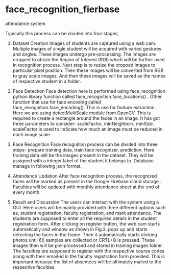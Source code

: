 # face_recognition_fierbase
attendance system

Typically this process can be divided into four stages,

1. Dataset Creation
Images of students are captured using a web cam. Multiple images of single student will be acquired with varied gestures and angles. These images undergo pre-processing. The images  are cropped  to obtain  the  Region of  Interest (ROI) which will be further used in recognition process. Next step is
to resize the cropped images to particular pixel position. Then these  images will be converted  from  RGB to gray scale images. And then these images will be saved as the names of respective student in a folder.


2. Face Detection
Face detection here is performed using face_recognition python library function called face_recognition.face_locations() .
Other function that use for face encoding called face_recognition.face_encoding(). This is use for  feature extraction. 
Here we are using detectMultiScale module from OpenCV. This is required to create a rectangle around  the faces  in an image. 
It has got three  parameters to  consider-  scaleFactor, minNeighbors, minSize. scaleFactor  is used to indicate how much an image must be reduced in each image scale.


3. Face Recognition
Face recognition process can  be divided  into three steps- prepare training  data, train face recognizer, prediction.  Here training data will  be the images 
present in the dataset. They will be assigned with a integer label of the student it belongs to. Database manage in following json format.

4. Attendance Updation
After face recognition process, the recognized faces will be marked  as  present  in  the  Google Firebase cloud storage  . Faculties will be updated with monthly attendance sheet at the end of every month.


5. Result and  Discussion
The users can interact with the system using a GUI. Here  users  will  be  mainly  provided  with three  different  options such  as, student  registration,  faculty registration,  and  mark attendance. The students are supposed to enter all the required details in the student registration form. After
clicking on register button, the web cam starts automatically and window as shown in Fig.3. pops up and starts detecting the faces in the  frame. Then  it automatically  starts clicking photos until 60 samples are collected or CRTL+Q is pressed. These images then will be pre-processed and stored in
training images folder. The faculties are  supposed to register with the  respective
course codes along with their email-id in the faculty registration form provided. This is important because the list of absentees will be ultimately mailed to the respective faculties.
 

